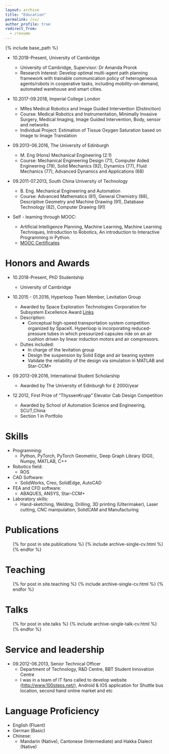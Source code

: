 ```yaml
---
layout: archive
title: "Education"
permalink: /cv/
author_profile: true
redirect_from:
  - /resume
---
```


{% include base_path %}

<!-- Education -->
<!-- ====== -->
* 10.2018-Present, University of Cambridge
  * University of Cambridge, Supervisor: Dr Amanda Prorok
  * Research Interest: Develop optimal multi-agent path planning framework with trainable communication policy of heterogeneous agents/robots in cooperative tasks, including mobility-on-demand, automated warehouse and smart cities. 

* 10.2017-09.2018, Imperial College London 
  * MRes Medical Robotics and Image Guided Intervention (Distinction) 
  * Course: Medical Robotics and Instrumentation, Minimally Invasive Surgery, Medical Imaging, Image Guided Intervention, Body, sensor and networks
  * Individual Project: Estimation of Tissue Oxygen Saturation based on Image to Image Translation
		
* 09.2013-06.2016, The University of Edinburgh
  * M. Eng (Hons) Mechanical Engineering (2:1)
  * Course: Mechanical Engineering Design (71), Computer Aided Engineering (79), Solid Mechanics (92), Dynamics (77), Fluid Mechanics (77), Advanced Dynamics and Applications (68)

* 09.2011-07.2013,  South China University of Technology
  * B. Eng. Mechanical Engineering and Automation 
  * Course: Advanced Mathematics (81), General Chemistry (88), Descriptive Geometry and Machine Drawing (91), Database Technology (82), Computer Drawing (91)

* Self - learning through MOOC:
  * Artificial Intelligence Planning, Machine Learning, Machine Learning Techniques, Introduction to Robotics, An introduction to Interactive Programming in Python.
  * [MOOC Certificates](./files/MOOC_Certificates.pdf)

Honors and Awards
======
* 10.2018-Present, PhD Studentship
  * University of Cambridge

* 10.2015 - 01.2016,  Hyperloop Team Member, Levitation Group
  * Awarded by Space Exploration Technologies Corporation for Subsystem Excellence Award [Links](http://www.bbc.co.uk/news/uk-scotland-edinburgh-east-fife-35384238)
  * Description:
    * Conceptual high-speed transportation system competition organized by SpaceX. Hyperloop is incorporating reduced-pressure tubes in which pressurized capsules ride on an air cushion driven by linear induction motors and air compressors. 
  * Duties included: 
    * In charge of the levitation group 
    * Design the suspension by Solid Edge and air bearing system 
    * Validate the reliability of the design via simulation in MATLAB and Star-CCM+
  
* 09.2013-09.2016, International Student Scholarship
  * Awarded by The University of Edinburgh for £ 2000/year

* 12.2012,  First Prize of “ThyssenKrupp” Elevator Cab Design Competition
  * Awarded by School of Automation Science and Engineering, SCUT,China
  * Section 1 in Portfolio
<!-- 
* 12.2012, Excellent Student Union Executive
  * Awarded by Student Union, School of Mechanical & Automotive Engineering, SCUT,China
 -->

Skills
======
* Programming: 
  * Python, PyTorch, PyTorch Geometric, Deep Graph Library (DGI), Numpy, MATLAB, C++ 
* Robotics field: 
  * ROS
* CAD Software:
  * SolidWorks, Creo, SolidEdge, AutoCAD
* FEA and CFD software:
  * ABAQUES, ANSYS, Star-CCM+
* Laboratory skills:
  * Hand-sketching, Welding, Drilling, 3D printing (Ulterimaker), Laser cutting, CNC manipulation, SolidCAM and Manufacturing


Publications
======
  <ul>{% for post in site.publications %}
    {% include archive-single-cv.html %}
  {% endfor %}</ul>
  
  
Teaching
======
  <ul>{% for post in site.teaching %}
    {% include archive-single-cv.html %}
  {% endfor %}</ul>
  
Talks
======
  <ul>{% for post in site.talks %}
    {% include archive-single-talk-cv.html %}
  {% endfor %}</ul>
  

Service and leadership
======
* 09.2012-06.2013, Senior Technical Officer
  * Department of Technology, R&D Centre, BBT Student Innovation Centre
  * I was in a team of IT fans called to develop website (http://www.100steps.net/), Android & IOS application for Shuttle bus location, second hand online market and etc

Language Proficiency
======
* English (Fluent) 
* German (Basic) 
* Chinese:
  * Mandarin (Native), Cantonese (Intermediate) and Hakka Dialect (Native)
